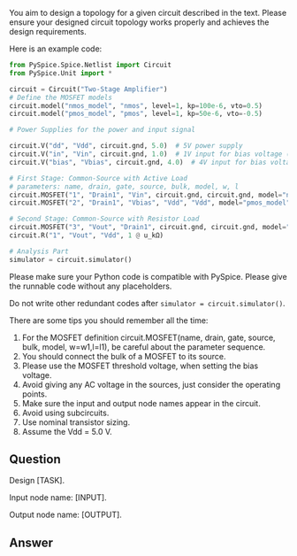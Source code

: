 You aim to design a topology for a given circuit described in the text.
Please ensure your designed circuit topology works properly and achieves the design requirements.

Here is an example code:

```python
from PySpice.Spice.Netlist import Circuit
from PySpice.Unit import *

circuit = Circuit("Two-Stage Amplifier")
# Define the MOSFET models
circuit.model("nmos_model", "nmos", level=1, kp=100e-6, vto=0.5)
circuit.model("pmos_model", "pmos", level=1, kp=50e-6, vto=-0.5)

# Power Supplies for the power and input signal

circuit.V("dd", "Vdd", circuit.gnd, 5.0)  # 5V power supply
circuit.V("in", "Vin", circuit.gnd, 1.0)  # 1V input for bias voltage (= V_th + 0.5 = 0.5 + 0.5 = 1.0)
circuit.V("bias", "Vbias", circuit.gnd, 4.0)  # 4V input for bias voltage (= Vdd - |V_th| - 0.5 = 5.0 - 0.5 - 0.5 = 4.0)

# First Stage: Common-Source with Active Load
# parameters: name, drain, gate, source, bulk, model, w, l
circuit.MOSFET("1", "Drain1", "Vin", circuit.gnd, circuit.gnd, model="nmos_model", w=50e-6, l=1e-6)
circuit.MOSFET("2", "Drain1", "Vbias", "Vdd", "Vdd", model="pmos_model", w=100e-6, l=1e-6)

# Second Stage: Common-Source with Resistor Load
circuit.MOSFET("3", "Vout", "Drain1", circuit.gnd, circuit.gnd, model="nmos_model", w=100e-6, l=1e-6)
circuit.R("1", "Vout", "Vdd", 1 @ u_kΩ)

# Analysis Part
simulator = circuit.simulator()
```

Please make sure your Python code is compatible with PySpice.
Please give the runnable code without any placeholders.

Do not write other redundant codes after `simulator = circuit.simulator()`.

There are some tips you should remember all the time:

1. For the MOSFET definition circuit.MOSFET(name, drain, gate, source, bulk, model, w=w1,l=l1), be careful about the parameter sequence.
2. You should connect the bulk of a MOSFET to its source.
3. Please use the MOSFET threshold voltage, when setting the bias voltage.
4. Avoid giving any AC voltage in the sources, just consider the operating points.
5. Make sure the input and output node names appear in the circuit.
6. Avoid using subcircuits.
7. Use nominal transistor sizing.
8. Assume the Vdd = 5.0 V.

## Question

Design [TASK].

Input node name: [INPUT].

Output node name: [OUTPUT].

## Answer
